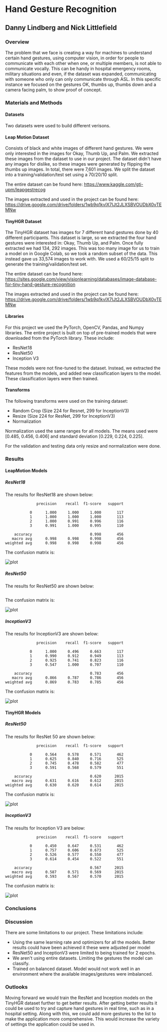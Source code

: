 
# Hand Gesture Recognition
## Danny Lindberg and Nick Littlefield

### Overview
The problem that we face is creating a way for machines to understand certain hand gestures, using computer vision, in order for people to communicate with each other when one, or multiple members, is not able to communicate vocally. This can be handy in hospital emergency rooms, military situations and even, if the dataset was expanded, communicating with someone who only can only communicate through ASL. In this specific instance we focused on the gestures OK, thumbs up, thumbs down and a camera facing palm, to show proof of concept.

### Materials and Methods
#### Datasets
Two datasets were used to build different verisons. 

#### Leap Motion Dataset
Consists of black and white images of different hand gestures. We were only interested in the images for Okay, Thumb Up, and Palm. We extracted these images from the dataset to use in our project. The dataset didn't have any images for dislike, so these images were generated by flipping the thumbs up images. In total, there were 7,601 images. We split the dataset into a training/validation/test set using a 70/20/10 split. 

The entire dataset can be found here: 
https://www.kaggle.com/gti-upm/leapgestrecog

The images extracted and used in the project can be found here: https://drive.google.com/drive/folders/1wb9q1kvlX7IJt2JLXSBVOUDbX0vTEMNw

#### TinyHGR Dataset
The TinyHGR dataset has images for 7 different hand gestures done by 40 different participants. This dataset is large, so we extracted the four hand gestures were interested in: Okay, Thumb Up, and Palm. Once fully extracted we had 134, 292 images. This was too many image for us to train a model on in Google Colab, so we took a random subset of the data. This instead gave us 33,574 images to work with. We used a 60/25/15 split to generate the training/validation/test set. 

The entire dataset can be found here: 
https://sites.google.com/view/visionlearning/databases/image-database-for-tiny-hand-gesture-recognition

The images extracted and used in the project can be found here: https://drive.google.com/drive/folders/1wb9q1kvlX7IJt2JLXSBVOUDbX0vTEMNw

#### Libraries 
For this project we used the PyTorch, OpenCV, Pandas, and Numpy libraries. The entire project is built on top of pre-trained models that were downloaded from the PyTorch library. These include:
- ResNet18
- ResNet50
- Inception V3

These models were not fine-tuned to the dataset. Instead, we extracted the features from the models, and added new classification layers to the model. These classification layers were then trained. 

#### Transforms
The following transforms were used on the training dataset:
- Random Crop (Size 224 for Resnet, 299 for InceptionV3)
- Resize (Size 224 for ResNet, 299 for InceptionV3)
- Normalization

Normalization used the same ranges for all models. The means used were [0.485, 0.456, 0.406] and standard deviation [0.229, 0.224, 0.225].

For the validation and testing data only resize and normalization were done.

### Results

#### LeapMotion Models
##### ResNet18
The results for ResNet18 are shown below:

```
              precision    recall  f1-score   support

           0      1.000     1.000     1.000       117
           1      1.000     1.000     1.000       113
           2      1.000     0.991     0.996       116
           3      0.991     1.000     0.995       110

    accuracy                          0.998       456
   macro avg      0.998     0.998     0.998       456
weighted avg      0.998     0.998     0.998       456
```

The confusion matrix is:

![plot](/files/resnet18_leapmotion_cm.png)

##### ResNet50
The results for ResNet50 are shown below:

```

```

The confusion matrix is:

![plot](/files/resnet50_leapmotion_cm.png)

##### InceptionV3
The results for InceptionV3 are shown below:

```
              precision    recall  f1-score   support

           0      1.000     0.496     0.663       117
           1      0.990     0.912     0.949       113
           2      0.925     0.741     0.823       116
           3      0.547     1.000     0.707       110

    accuracy                          0.783       456
   macro avg      0.866     0.787     0.786       456
weighted avg      0.869     0.783     0.785       456
```

The confusion matrix is:

![plot](/files/inceptionv3_leapmotion_cm.png)

#### TinyHGR Models
##### ResNet50
The results for ResNet 50 are shown below:
```
              precision    recall  f1-score   support

           0      0.564     0.578     0.571       462
           1      0.625     0.840     0.716       525
           2      0.745     0.478     0.582       477
           3      0.591     0.568     0.579       551

    accuracy                          0.620      2015
   macro avg      0.631     0.616     0.612      2015
weighted avg      0.630     0.620     0.614      2015
```
The confusion matrix is:

![plot](/files/resnet50_tinyhgr_cm.png)

##### InceptionV3
The results for Inception V3 are below:

```
              precision    recall  f1-score   support

           0      0.450     0.647     0.531       462
           1      0.757     0.606     0.673       525
           2      0.526     0.577     0.550       477
           3      0.614     0.454     0.522       551

    accuracy                          0.567      2015
   macro avg      0.587     0.571     0.569      2015
weighted avg      0.593     0.567     0.570      2015
```

The confusion matrix is: 

![plot](/files/inceptionv3_tinyhgr_cm.png)

### Conclusions

### Discussion

There are some limitations to our project. These limitations include:
- Using the same learning rate and optimizers for all the models.  Better results could have been achieved it these were adjusted per model
- ResNet50 and InceptionV3 were limited to being trained for 2 epochs. 
- We aren't using entire datasets. Limiting the gestures the model can classify.
- Trained on balanced dataset. Model would not work well in an environment where the available images/gestures were imbalanced.

### Outlooks
Moving forward we would train the ResNet and Inception models on the TinyHGR dataset further to get better results. After getting better results it could be used to try and capture hand gestures in real time, such as in a hospital setting. Along with this, we could add more gestures to the list to make the application more comprehensive. This would increase the variety of settings the application could be used in. 
